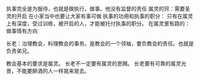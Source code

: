 执事完全是为服侍，也就是做执行，做事。他没有监督的责任
属灵的窍：需要圣灵的开启
在小家当中也要让大家有事可做
执事的功用和执事的职分： 只有在属灵上有深度，受过训练，被开启的人，才能被托付执事的职分。
在属灵里有路的：做事情有方向

长老：治理教会，料理教会的事务。是教会的一个领袖，要负教会的责任。也就是负责弟兄。

教会基本的要求是属灵。
长老不一定要有属灵的恩赐。
长老要有可靠的属灵光景，不能要醉酒的人一样晃来晃去。